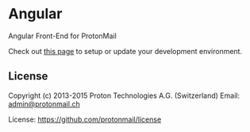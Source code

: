 Angular
=======

Angular Front-End for ProtonMail

Check out [this page](https://github.com/ProtonMail/Angular/wiki/Development) to setup or update your development environment.


## License

Copyright (c) 2013-2015
Proton Technologies A.G. (Switzerland)
Email: admin@protonmail.ch

License: https://github.com/protonmail/license